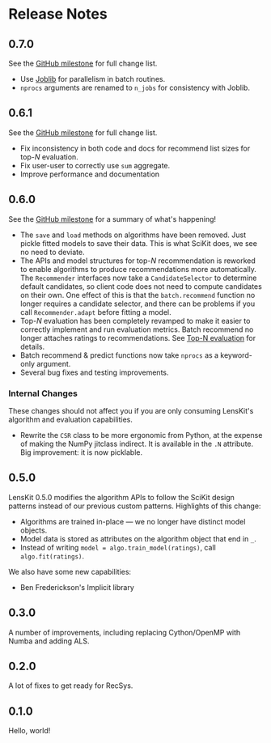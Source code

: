 # Release Notes

## 0.7.0

See the [GitHub milestone](https://github.com/lenskit/lkpy/milestone/3) for full change list.

- Use [Joblib][] for parallelism in batch routines.
- `nprocs` arguments are renamed to `n_jobs` for consistency with Joblib.

[Joblib]: https://joblib.readthedocs.io


## 0.6.1

See the [GitHub milestone](https://github.com/lenskit/lkpy/milestone/4) for full change list.

- Fix inconsistency in both code and docs for recommend list sizes for top-*N* evaluation.
- Fix user-user to correctly use `sum` aggregate.
- Improve performance and documentation

## 0.6.0

See the [GitHub milestone](https://github.com/lenskit/lkpy/milestone/1) for a summary of what's happening!

- The `save` and `load` methods on algorithms have been removed.  Just pickle fitted models to save
  their data.  This is what SciKit does, we see no need to deviate.
- The APIs and model structures for top-*N* recommendation is reworked to enable algorithms to
  produce recommendations more automatically.  The `Recommender` interfaces now take a `CandidateSelector`
  to determine default candidates, so client code does not need to compute candidates on their own.
  One effect of this is that the `batch.recommend` function no longer requires a candidate selector,
  and there can be problems if you call `Recommender.adapt` before fitting a model.
- Top-*N* evaluation has been completely revamped to make it easier to correctly implement and run
  evaluation metrics.  Batch recommend no longer attaches ratings to recommendations.  See 
  [Top-N evaluation](evaluation/topn-metrics.html) for details.
- Batch recommend & predict functions now take `nprocs` as a keyword-only argument.
- Several bug fixes and testing improvements.

### Internal Changes

These changes should not affect you if you are only consuming LensKit's algorithm and evaluation capabilities.

-   Rewrite the `CSR` class to be more ergonomic from Python, at the expense of making the NumPy jitclass
    indirect. It is available in the `.N` attribute.  Big improvement: it is now picklable.

## 0.5.0

LensKit 0.5.0 modifies the algorithm APIs to follow the SciKit design patterns instead of
our previous custom patterns.  Highlights of this change:

- Algorithms are trained in-place — we no longer have distinct model objects.
- Model data is stored as attributes on the algorithm object that end in `_`.
- Instead of writing `model = algo.train_model(ratings)`, call `algo.fit(ratings)`.

We also have some new capabilities:

- Ben Frederickson's Implicit library

## 0.3.0

A number of improvements, including replacing Cython/OpenMP with Numba and adding ALS.

## 0.2.0

A lot of fixes to get ready for RecSys.

## 0.1.0

Hello, world!
